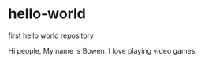 # hello-world
first hello world repository

Hi people, 
My name is Bowen. I love playing video games.
